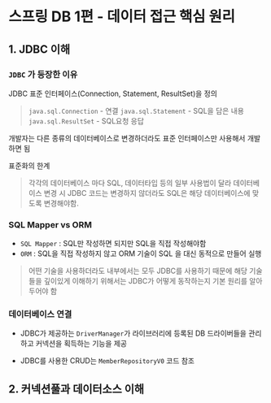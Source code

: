# 스프링 DB 1편 - 데이터 접근 핵심 원리

## 1. JDBC 이해
### `JDBC` 가 등장한 이유   
JDBC 표준 인터페이스(Connection, Statement, ResultSet)을 정의

>`java.sql.Connection` - 연결
>`java.sql.Statement` - SQL을 담은 내용
>`java.sql.ResultSet` - SQL요청 응답

개발자는 다른 종류의 데이터베이스로 변경하더라도 표준 인터페이스만 사용해서 개발하면 됨

표준화의 한계   
> 각각의 데이터베이스 마다 SQL, 데이터타입 등의 일부 사용법이 달라 데이터베이스 변경 시 JDBC 코드는 변경하지 않더라도
> SQL은 해당 데이터베이스에 맞도록 변경해야함.

### SQL Mapper vs ORM
- `SQL Mapper` : SQL만 작성하면 되지만 SQL을 직접 작성해야함
- `ORM` : SQL을 직접 작성하지 않고 ORM 기술이 SQL 을 대신 동적으로 만들어 실행

> 어떤 기술을 사용하더라도 내부에서는 모두 JDBC를 사용하기 때문에 해당 기술들을 깊이있게 이해하기 위해서는
> JDBC가 어떻게 동작하는지 기본 원리를 알아두어야 함

### 데이터베이스 연결
- JDBC가 제공하는 `DriverManager`가 라이브러리에 등록된 DB 드라이버들을 관리하고 커넥션을 획득하는 기능을 제공

- JDBC를 사용한 CRUD는 `MemberRepositoryV0` 코드 참조

## 2. 커넥션풀과 데이터소스 이해